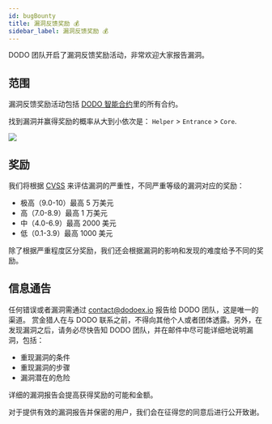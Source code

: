 ```yaml
---
id: bugBounty
title: 漏洞反馈奖励 💰
sidebar_label: 漏洞反馈奖励 💰
---
```


DODO 团队开启了漏洞反馈奖励活动，非常欢迎大家报告漏洞。

## 范围

漏洞反馈奖励活动包括 [DODO 智能合约](https://github.com/DODOEX/dodo-smart-contract)里的所有合约。

找到漏洞并赢得奖励的概率从大到小依次是： `Helper` > `Entrance` > `Core`.

![](https://dodoex.github.io/docs/img/dodo_framework.jpeg)

## 奖励

我们将根据 [CVSS](https://www.first.org/cvss/calculator/3.0) 来评估漏洞的严重性，不同严重等级的漏洞对应的奖励：

- 极高（9.0-10）最高 5 万美元 
- 高（7.0-8.9）最高 1 万美元 
- 中（4.0-6.9）最高 2000 美元 
- 低（0.1-3.9）最高 1000 美元 

除了根据严重程度区分奖励，我们还会根据漏洞的影响和发现的难度给予不同的奖励。

## 信息通告

任何错误或者漏洞需通过 contact@dodoex.io 报告给 DODO 团队，这是唯一的渠道。 赏金猎人在与 DODO 联系之前，不得向其他个人或者团体透露。另外，在发现漏洞之后，请务必尽快告知 DODO 团队，并在邮件中尽可能详细地说明漏洞，包括：

- 重现漏洞的条件 
- 重现漏洞的步骤 
- 漏洞潜在的危险 

详细的漏洞报告会提高获得奖励的可能和金额。

对于提供有效的漏洞报告并保密的用户，我们会在征得您的同意后进行公开致谢。
